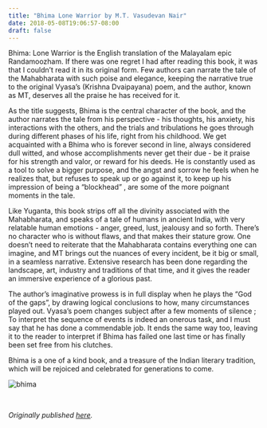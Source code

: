 ```yaml
---
title: "Bhima Lone Warrior by M.T. Vasudevan Nair"
date: 2018-05-08T19:06:57-08:00
draft: false
---
```


Bhima: Lone Warrior is the English translation of the Malayalam epic Randamoozham. If there was one regret I had after reading this book, it was that I couldn’t read it in its original form. Few authors can narrate the tale of the Mahabharata with such poise and elegance, keeping the narrative true to the original Vyasa’s (Krishna Dvaipayana) poem, and the author, known as MT, deserves all the praise he has received for it.

As the title suggests, Bhima is the central character of the book, and the author narrates the tale from his perspective - his thoughts, his anxiety, his interactions with the others, and the trials and tribulations he goes through during different phases of his life, right from his childhood. We get acquainted with a Bhima who is forever second in line, always considered dull witted, and whose accomplishments never get their due - be it praise for his strength and valor, or reward for his deeds. He is constantly used as a tool to solve a bigger purpose, and the angst and sorrow he feels when he realizes that, but refuses to speak up or go against it, to keep up his impression of being a “blockhead” , are some of the more poignant moments in the tale.

Like Yuganta, this book strips off all the divinity associated with the Mahabharata, and speaks of a tale of humans in ancient India, with very relatable human emotions - anger, greed, lust, jealousy and so forth. There’s no character who is without flaws, and that makes their stature grow. One doesn’t need to reiterate that the Mahabharata contains everything one can imagine, and MT brings out the nuances of every incident, be it big or small, in a seamless narrative. Extensive research has been done regarding the landscape, art, industry and traditions of that time, and it gives the reader an immersive experience of a glorious past.

The author’s imaginative prowess is in full display when he plays the “God of the gaps”, by drawing logical conclusions to how, many circumstances played out. Vyasa’s poem changes subject after a few moments of silence ; To interpret the sequence of events is indeed an onerous task, and I must say that he has done a commendable job. It ends the same way too, leaving it to the reader to interpret if Bhima has failed one last time or has finally been set free from his clutches.

Bhima is a one of a kind book, and a treasure of the Indian literary tradition, which will be rejoiced and celebrated for generations to come.

![bhima](/bhima.jpg)

&nbsp;&nbsp;

*Originally published [here](https://www.goodreads.com/review/show/2361097056).*